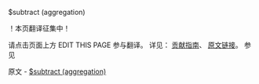  $subtract (aggregation)

 ！本页翻译征集中！

请点击页面上方 EDIT THIS PAGE 参与翻译。
详见：
[贡献指南]( https://github.com/JinMuInfo/MongoDB-Manual-zh/blob/master/CONTRIBUTING.md )、
[原文链接](  https://docs.mongodb.com/manual/reference/operator/aggregation/subtract/  )。
 参见

原文 - [$subtract (aggregation)]( https://docs.mongodb.com/manual/reference/operator/aggregation/subtract/ )

